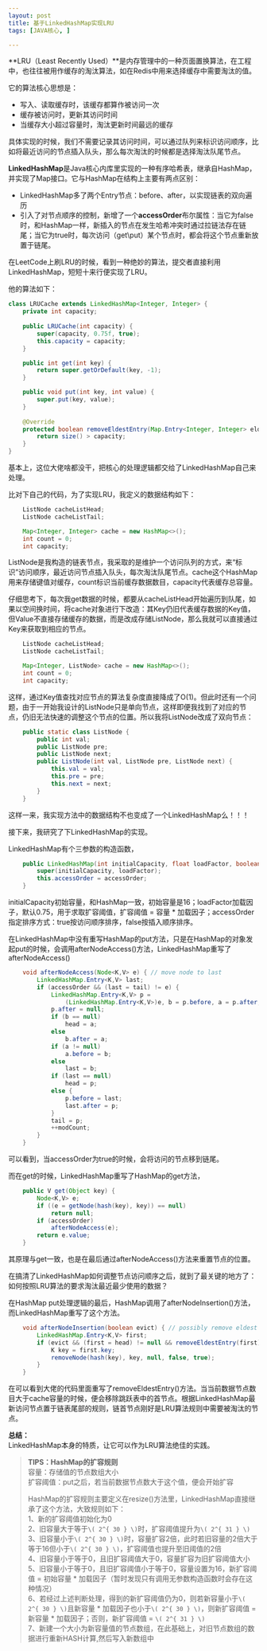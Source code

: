 ```yaml
---
layout: post
title: 基于LinkedHashMap实现LRU
tags: [JAVA核心, ]

---
```


**LRU（Least Recently Used）**是内存管理中的一种页面置换算法，在工程中，也往往被用作缓存的淘汰算法，如在Redis中用来选择缓存中需要淘汰的值。  

它的算法核心思想是：
+ 写入、读取缓存时，该缓存都算作被访问一次  
+ 缓存被访问时，更新其访问时间  
+ 当缓存大小超过容量时，淘汰更新时间最远的缓存  

具体实现的时候，我们不需要记录其访问时间，可以通过队列来标识访问顺序，比如将最近访问的节点插入队头，那么每次淘汰的时候都是选择淘汰队尾节点。  

**LinkedHashMap**是Java核心内库里实现的一种有序哈希表，继承自HashMap，并实现了Map接口。它与HashMap在结构上主要有两点区别：
+ LinkedHashMap多了两个Entry节点：before、after，以实现链表的双向遍历  
+ 引入了对节点顺序的控制，新增了一个**accessOrder**布尔属性：当它为false时，和HashMap一样，新插入的节点在发生哈希冲突时通过拉链法存在链尾；当它为true时，每次访问（get\put）某个节点时，都会将这个节点重新放置于链尾。  

在LeetCode上刷LRU的时候，看到一种绝妙的算法，提交者直接利用LinkedHashMap，短短十来行便实现了LRU。  

他的算法如下：
```java
class LRUCache extends LinkedHashMap<Integer, Integer> {
    private int capacity;
    
    public LRUCache(int capacity) {
        super(capacity, 0.75f, true);
        this.capacity = capacity;
    }

    public int get(int key) {
        return super.getOrDefault(key, -1);
    }

    public void put(int key, int value) {
        super.put(key, value);
    }
    
    @Override
    protected boolean removeEldestEntry(Map.Entry<Integer, Integer> eldest) {
        return size() > capacity;
    }
}
```

基本上，这位大佬啥都没干，把核心的处理逻辑都交给了LinkedHashMap自己来处理。  

比对下自己的代码，为了实现LRU，我定义的数据结构如下：
```java
    ListNode cacheListHead;
    ListNode cacheListTail;

    Map<Integer, Integer> cache = new HashMap<>();
    int count = 0;
    int capacity;
```
ListNode是我构造的链表节点，我采取的是维护一个访问队列的方式，来“标识”访问顺序，最近访问节点插入队头，每次淘汰队尾节点。cache这个HashMap用来存储键值对缓存，count标识当前缓存数据数目，capacity代表缓存总容量。  

仔细思考下，每次我get数据的时候，都要从cacheListHead开始遍历到队尾，如果以空间换时间，将cache对象进行下改造：其Key仍旧代表缓存数据的Key值，但Value不直接存储缓存的数据，而是改成存储ListNode，那么我就可以直接通过Key来获取到相应的节点。
```java
    ListNode cacheListHead;
    ListNode cacheListTail;

    Map<Integer, ListNode> cache = new HashMap<>();
    int count = 0;
    int capacity;
```

这样，通过Key值查找对应节点的算法复杂度直接降成了O(1)。但此时还有一个问题，由于一开始我设计的ListNode只是单向节点，这样即便我找到了对应的节点，仍旧无法快速的调整这个节点的位置。所以我将ListNode改成了双向节点：
```java
    public static class ListNode {
        public int val;
        public ListNode pre;
        public ListNode next;
        public ListNode(int val, ListNode pre, ListNode next) {
            this.val = val;
            this.pre = pre;
            this.next = next;
        }
    }
```
这样一来，我实现方法中的数据结构不也变成了一个LinkedHashMap么！！！  

接下来，我研究了下LinkedHashMap的实现。  

LinkedHashMap有个三参数的构造函数，
```java
    public LinkedHashMap(int initialCapacity, float loadFactor, boolean accessOrder) {
        super(initialCapacity, loadFactor);
        this.accessOrder = accessOrder;
    }
```
initialCapacity初始容量，和HashMap一致，初始容量是16；loadFactor加载因子，默认0.75，用于求取扩容阈值，扩容阈值 = 容量 * 加载因子；accessOrder指定排序方式：true按访问顺序排序，false按插入顺序排序。  

在LinkedHashMap中没有重写HashMap的put方法，只是在HashMap的对象发起put的时候，会调用afterNodeAccess()方法，LinkedHashMap重写了afterNodeAccess()
```java
    void afterNodeAccess(Node<K,V> e) { // move node to last
        LinkedHashMap.Entry<K,V> last;
        if (accessOrder && (last = tail) != e) {
            LinkedHashMap.Entry<K,V> p =
                (LinkedHashMap.Entry<K,V>)e, b = p.before, a = p.after;
            p.after = null;
            if (b == null)
                head = a;
            else
                b.after = a;
            if (a != null)
                a.before = b;
            else
                last = b;
            if (last == null)
                head = p;
            else {
                p.before = last;
                last.after = p;
            }
            tail = p;
            ++modCount;
        }
    }
```
可以看到，当accessOrder为true的时候，会将访问的节点移到链尾。  

而在get的时候，LinkedHashMap重写了HashMap的get方法，
```java
    public V get(Object key) {
        Node<K,V> e;
        if ((e = getNode(hash(key), key)) == null)
            return null;
        if (accessOrder)
            afterNodeAccess(e);
        return e.value;
    }
```
其原理与get一致，也是在最后通过afterNodeAccess()方法来重置节点的位置。  

在搞清了LinkedHashMap如何调整节点访问顺序之后，就到了最关键的地方了：如何按照LRU算法的要求淘汰最近最少使用的数据？  

在HashMap put处理逻辑的最后，HashMap调用了afterNodeInsertion()方法，而LinkedHashMap重写了这个方法。
```java
    void afterNodeInsertion(boolean evict) { // possibly remove eldest
        LinkedHashMap.Entry<K,V> first;
        if (evict && (first = head) != null && removeEldestEntry(first)) {
            K key = first.key;
            removeNode(hash(key), key, null, false, true);
        }
    }
```
在可以看到大佬的代码里面重写了removeEldestEntry()方法。当当前数据节点数目大于cache容量的时候，便会移除跳跃表中的首节点。根据LinkedHashMap最新访问节点置于链表尾部的规则，链首节点刚好是LRU算法规则中需要被淘汰的节点。

**总结：**  
LinkedHashMap本身的特质，让它可以作为LRU算法绝佳的实践。

> **TIPS：HashMap的扩容规则**  
> 容量：存储值的节点数组大小  
> 扩容阈值：put之后，若当前数据节点数大于这个值，便会开始扩容  
>   
> HashMap的扩容规则主要定义在resize()方法里，LinkedHashMap直接继承了这个方法，大致规则如下：  
> 1、新的扩容阈值初始化为0  
> 2、旧容量大于等于`\( 2^{ 30 } \)`时，扩容阈值提升为`\( 2^{ 31 } \)`  
> 3、旧容量小于`\( 2^{ 30 } \)`时，容量扩容2倍，此时若旧容量的2倍大于等于16但小于`\( 2^{ 30 } \)`，扩容阈值也提升至旧阈值的2倍  
> 4、旧容量小于等于0，且旧扩容阈值大于0，容量扩容为旧扩容阈值大小  
> 5、旧容量小于等于0，且旧扩容阈值小于等于0，容量设置为16，新扩容阈值 = 初始容量 * 加载因子（暂时发现只有调用无参数构造函数时会存在这种情况）  
> 6、若经过上述判断处理，得到的新扩容阈值仍为0，则若新容量小于`\( 2^{ 30 } \)`且新容量 * 加载因子也小于`\( 2^{ 30 } \)`，则新扩容阈值 = 新容量 * 加载因子；否则，新扩容阈值 = `\( 2^{ 31 } \)`  
> 7、新建一个大小为新容量值的节点数组，在此基础上，对旧节点数组的数据进行重新HASH计算,然后写入新数组中  
